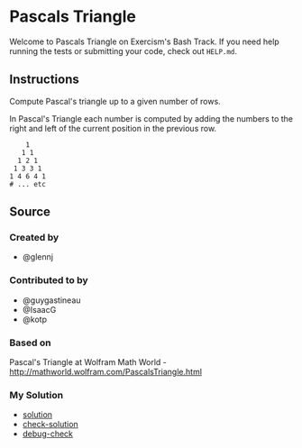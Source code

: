 # Pascals Triangle

Welcome to Pascals Triangle on Exercism's Bash Track.
If you need help running the tests or submitting your code, check out `HELP.md`.

## Instructions

Compute Pascal's triangle up to a given number of rows.

In Pascal's Triangle each number is computed by adding the numbers to
the right and left of the current position in the previous row.

```text
    1
   1 1
  1 2 1
 1 3 3 1
1 4 6 4 1
# ... etc
```

## Source

### Created by

- @glennj

### Contributed to by

- @guygastineau
- @IsaacG
- @kotp

### Based on

Pascal's Triangle at Wolfram Math World - http://mathworld.wolfram.com/PascalsTriangle.html

### My Solution

- [solution](./pascals_triangle.sh)
- [check-solution](./run-tests-bats.txt)
- [debug-check](./run-tests-debug.txt)
